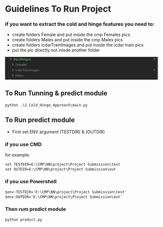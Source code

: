 # Guidelines To Run Project

### if you want to extract the cold and hinge features you need to:

- create folders Female and put inside the cmp Females pics
- create folders Males and put inside the cmp Males pics
- create folders icdarTrainImages and put inside the icdar train pics
- put the pic directly not inisde another folder

![dirtree](screenshots/1.PNG)

## To Run Tunning & predict module

```
python .\2.Cold_Hinge_Approach\main.py
```

## To Run predict module

- First set ENV argument (TESTDIR) & (OUTDIR)

### if you use CMD
for example:

```
set TESTDIR=E:\CMP\NN\project\Project Submission\test
set OUTDIR=E:\CMP\NN\project\Project Submission\out
```
### if you use Powershell

```
$env:TESTDIR='E:\CMP\NN\project\Project Submission\test'
$env:OUTDIR='E:\CMP\NN\project\Project Submission\out'
```

### Then rum predict module

```
python predict.py
```
